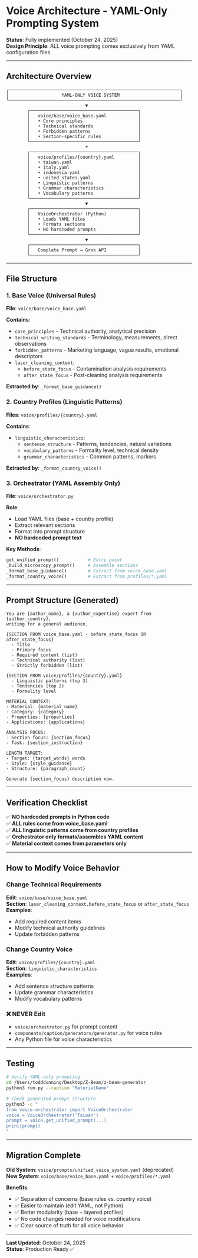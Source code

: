 # Voice Architecture - YAML-Only Prompting System

**Status**: Fully implemented (October 24, 2025)  
**Design Principle**: ALL voice prompting comes exclusively from YAML configuration files

---

## Architecture Overview

```
┌─────────────────────────────────────────────────────────────────┐
│                    YAML-ONLY VOICE SYSTEM                       │
└─────────────────────────────────────────────────────────────────┘
                              ▼
        ┌─────────────────────────────────────────┐
        │   voice/base/voice_base.yaml            │
        │   • Core principles                     │
        │   • Technical standards                 │
        │   • Forbidden patterns                  │
        │   • Section-specific rules              │
        └─────────────────────────────────────────┘
                              +
        ┌─────────────────────────────────────────┐
        │   voice/profiles/{country}.yaml         │
        │   • taiwan.yaml                         │
        │   • italy.yaml                          │
        │   • indonesia.yaml                      │
        │   • united_states.yaml                  │
        │   • Linguistic patterns                 │
        │   • Grammar characteristics             │
        │   • Vocabulary patterns                 │
        └─────────────────────────────────────────┘
                              ▼
        ┌─────────────────────────────────────────┐
        │   VoiceOrchestrator (Python)            │
        │   • Loads YAML files                    │
        │   • Formats sections                    │
        │   • NO hardcoded prompts                │
        └─────────────────────────────────────────┘
                              ▼
        ┌─────────────────────────────────────────┐
        │   Complete Prompt → Grok API            │
        └─────────────────────────────────────────┘
```

---

## File Structure

### 1. Base Voice (Universal Rules)
**File**: `voice/base/voice_base.yaml`

**Contains**:
- `core_principles` - Technical authority, analytical precision
- `technical_writing_standards` - Terminology, measurements, direct observations
- `forbidden_patterns` - Marketing language, vague results, emotional descriptors
- `laser_cleaning_context`:
  - `before_state_focus` - Contamination analysis requirements
  - `after_state_focus` - Post-cleaning analysis requirements

**Extracted by**: `_format_base_guidance()`

### 2. Country Profiles (Linguistic Patterns)
**Files**: `voice/profiles/{country}.yaml`

**Contains**:
- `linguistic_characteristics`:
  - `sentence_structure` - Patterns, tendencies, natural variations
  - `vocabulary_patterns` - Formality level, technical density
  - `grammar_characteristics` - Common patterns, markers

**Extracted by**: `_format_country_voice()`

### 3. Orchestrator (YAML Assembly Only)
**File**: `voice/orchestrator.py`

**Role**: 
- Load YAML files (base + country profile)
- Extract relevant sections
- Format into prompt structure
- **NO hardcoded prompt text**

**Key Methods**:
```python
get_unified_prompt()           # Entry point
_build_microscopy_prompt()     # Assemble sections
_format_base_guidance()        # Extract from voice_base.yaml
_format_country_voice()        # Extract from profiles/*.yaml
```

---

## Prompt Structure (Generated)

```
You are {author_name}, a {author_expertise} expert from {author_country}, 
writing for a general audience.

{SECTION FROM voice_base.yaml - before_state_focus OR after_state_focus}
  - Title
  - Primary focus
  - Required content (list)
  - Technical authority (list)
  - Strictly forbidden (list)

{SECTION FROM voice/profiles/{country}.yaml}
  - Linguistic patterns (top 3)
  - Tendencies (top 2)
  - Formality level

MATERIAL CONTEXT:
- Material: {material_name}
- Category: {category}
- Properties: {properties}
- Applications: {applications}

ANALYSIS FOCUS:
- Section focus: {section_focus}
- Task: {section_instruction}

LENGTH TARGET:
- Target: {target_words} words
- Style: {style_guidance}
- Structure: {paragraph_count}

Generate {section_focus} description now.
```

---

## Verification Checklist

✅ **NO hardcoded prompts in Python code**  
✅ **ALL rules come from voice_base.yaml**  
✅ **ALL linguistic patterns come from country profiles**  
✅ **Orchestrator only formats/assembles YAML content**  
✅ **Material context comes from parameters only**  

---

## How to Modify Voice Behavior

### Change Technical Requirements
**Edit**: `voice/base/voice_base.yaml`  
**Section**: `laser_cleaning_context.before_state_focus` or `after_state_focus`  
**Examples**:
- Add required content items
- Modify technical authority guidelines
- Update forbidden patterns

### Change Country Voice
**Edit**: `voice/profiles/{country}.yaml`  
**Section**: `linguistic_characteristics`  
**Examples**:
- Add sentence structure patterns
- Update grammar characteristics
- Modify vocabulary patterns

### ❌ NEVER Edit
- `voice/orchestrator.py` for prompt content
- `components/caption/generators/generator.py` for voice rules
- Any Python file for voice characteristics

---

## Testing

```bash
# Verify YAML-only prompting
cd /Users/todddunning/Desktop/Z-Beam/z-beam-generator
python3 run.py --caption "MaterialName"

# Check generated prompt structure
python3 -c "
from voice.orchestrator import VoiceOrchestrator
voice = VoiceOrchestrator('Taiwan')
prompt = voice.get_unified_prompt(...)
print(prompt)
"
```

---

## Migration Complete

**Old System**: `voice/prompts/unified_voice_system.yaml` (deprecated)  
**New System**: `voice/base/voice_base.yaml` + `voice/profiles/*.yaml`  

**Benefits**:
- ✅ Separation of concerns (base rules vs. country voice)
- ✅ Easier to maintain (edit YAML, not Python)
- ✅ Better modularity (base + layered profiles)
- ✅ No code changes needed for voice modifications
- ✅ Clear source of truth for all voice behavior

---

**Last Updated**: October 24, 2025  
**Status**: Production Ready ✅
